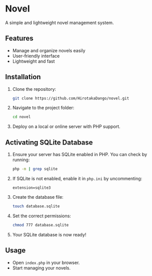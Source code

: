 # Novel

A simple and lightweight novel management system.

## Features
- Manage and organize novels easily
- User-friendly interface
- Lightweight and fast

## Installation
1. Clone the repository:  
   ```sh
   git clone https://github.com/HirotakaDango/novel.git
   ```
2. Navigate to the project folder:  
   ```sh
   cd novel
   ```
3. Deploy on a local or online server with PHP support.

## Activating SQLite Database
1. Ensure your server has SQLite enabled in PHP. You can check by running:  
   ```sh
   php -m | grep sqlite
   ```
2. If SQLite is not enabled, enable it in `php.ini` by uncommenting:  
   ```
   extension=sqlite3
   ```
3. Create the database file:  
   ```sh
   touch database.sqlite
   ```
4. Set the correct permissions:  
   ```sh
   chmod 777 database.sqlite
   ```
5. Your SQLite database is now ready!

## Usage
- Open `index.php` in your browser.
- Start managing your novels.
